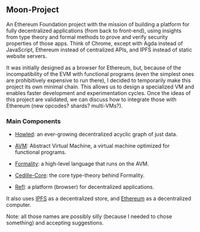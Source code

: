 ## Moon-Project

An Ethereum Foundation project with the mission of building a platform for fully decentralized applications (from back to front-end), using insights from type theory and formal methods to prove and verify security properties of those apps. Think of Chrome, except with Agda instead of JavaScript, Ethereum instead of centralized APIs, and IPFS instead of static website servers.

It was initially designed as a browser for Ethereum, but, because of the incompatibility of the EVM with functional programs (even the simplest ones are prohibitively expensive to run there), I decided to temporarily make this project its own minimal chain. This allows us to design a specialized VM and enables faster development and experimentation cycles. Once the ideas of this project are validated, we can discuss how to integrate those with Ethereum (new opcodes? shards? multi-VMs?).

### Main Components

- [Howled](): an ever-growing decentralized acyclic graph of just data. 

- [AVM](): Abstract Virtual Machine, a virtual machine optimized for functional programs.

- [Formality](): a high-level language that runs on the AVM.

- [Cedille-Core](): the core type-theory behind Formality. 

- [Refl](): a platform (browser) for decentralized applications.

It also uses [IPFS]() as a decentralized store, and [Ethereum]() as a decentralized computer.

Note: all those names are possibly silly (because I needed to chose something) and accepting suggestions.
